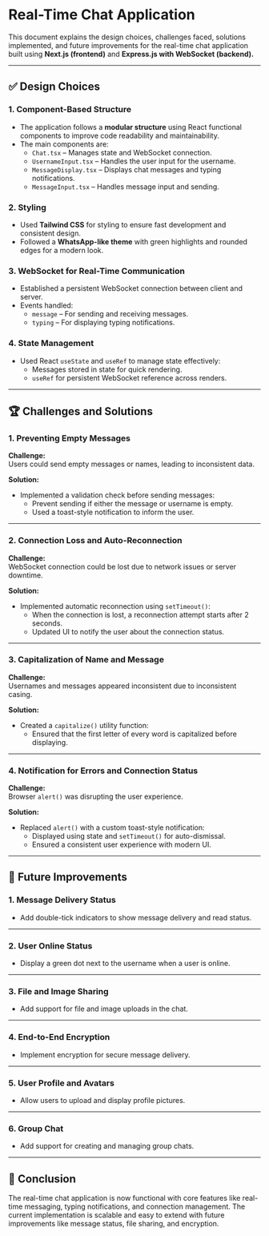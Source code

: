 # **Real-Time Chat Application**

This document explains the design choices, challenges faced, solutions implemented, and future improvements for the real-time chat application built using **Next.js (frontend)** and **Express.js with WebSocket (backend).**

---

## ✅ **Design Choices**

### 1. **Component-Based Structure**

- The application follows a **modular structure** using React functional components to improve code readability and maintainability.
- The main components are:
  - `Chat.tsx` – Manages state and WebSocket connection.
  - `UsernameInput.tsx` – Handles the user input for the username.
  - `MessageDisplay.tsx` – Displays chat messages and typing notifications.
  - `MessageInput.tsx` – Handles message input and sending.

### 2. **Styling**

- Used **Tailwind CSS** for styling to ensure fast development and consistent design.
- Followed a **WhatsApp-like theme** with green highlights and rounded edges for a modern look.

### 3. **WebSocket for Real-Time Communication**

- Established a persistent WebSocket connection between client and server.
- Events handled:
  - `message` – For sending and receiving messages.
  - `typing` – For displaying typing notifications.

### 4. **State Management**

- Used React `useState` and `useRef` to manage state effectively:
  - Messages stored in state for quick rendering.
  - `useRef` for persistent WebSocket reference across renders.

---

## 🏆 **Challenges and Solutions**

### 1. **Preventing Empty Messages**

**Challenge:**  
Users could send empty messages or names, leading to inconsistent data.

**Solution:**

- Implemented a validation check before sending messages:
  - Prevent sending if either the message or username is empty.
  - Used a toast-style notification to inform the user.

---

### 2. **Connection Loss and Auto-Reconnection**

**Challenge:**  
WebSocket connection could be lost due to network issues or server downtime.

**Solution:**

- Implemented automatic reconnection using `setTimeout()`:
  - When the connection is lost, a reconnection attempt starts after 2 seconds.
  - Updated UI to notify the user about the connection status.

---

### 3. **Capitalization of Name and Message**

**Challenge:**  
Usernames and messages appeared inconsistent due to inconsistent casing.

**Solution:**

- Created a `capitalize()` utility function:
  - Ensured that the first letter of every word is capitalized before displaying.

---

### 4. **Notification for Errors and Connection Status**

**Challenge:**  
Browser `alert()` was disrupting the user experience.

**Solution:**

- Replaced `alert()` with a custom toast-style notification:
  - Displayed using state and `setTimeout()` for auto-dismissal.
  - Ensured a consistent user experience with modern UI.

---

## 🚀 **Future Improvements**

### 1. **Message Delivery Status**

- Add double-tick indicators to show message delivery and read status.

---

### 2. **User Online Status**

- Display a green dot next to the username when a user is online.

---

### 3. **File and Image Sharing**

- Add support for file and image uploads in the chat.

---

### 4. **End-to-End Encryption**

- Implement encryption for secure message delivery.

---

### 5. **User Profile and Avatars**

- Allow users to upload and display profile pictures.

---

### 6. **Group Chat**

- Add support for creating and managing group chats.

---

## 📌 **Conclusion**

The real-time chat application is now functional with core features like real-time messaging, typing notifications, and connection management. The current implementation is scalable and easy to extend with future improvements like message status, file sharing, and encryption.
